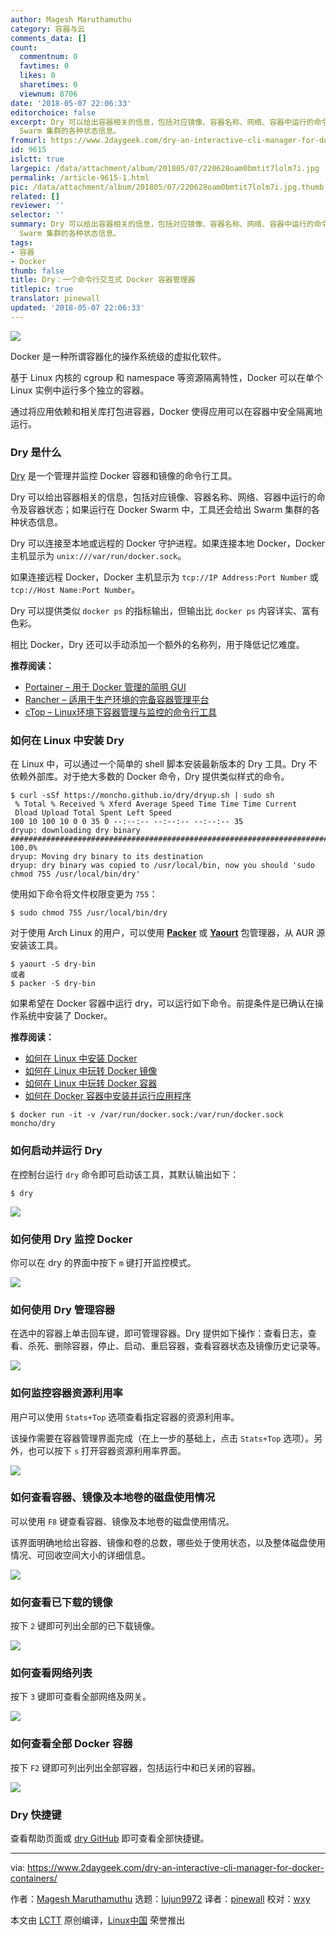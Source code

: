 ```yaml
---
author: Magesh Maruthamuthu
category: 容器与云
comments_data: []
count:
  commentnum: 0
  favtimes: 0
  likes: 0
  sharetimes: 0
  viewnum: 8706
date: '2018-05-07 22:06:33'
editorchoice: false
excerpt: Dry 可以给出容器相关的信息，包括对应镜像、容器名称、网络、容器中运行的命令及容器状态；如果运行在 Docker Swarm 中，工具还会给出
  Swarm 集群的各种状态信息。
fromurl: https://www.2daygeek.com/dry-an-interactive-cli-manager-for-docker-containers/
id: 9615
islctt: true
largepic: /data/attachment/album/201805/07/220628oam0bmtit7lolm7i.jpg
permalink: /article-9615-1.html
pic: /data/attachment/album/201805/07/220628oam0bmtit7lolm7i.jpg.thumb.jpg
related: []
reviewer: ''
selector: ''
summary: Dry 可以给出容器相关的信息，包括对应镜像、容器名称、网络、容器中运行的命令及容器状态；如果运行在 Docker Swarm 中，工具还会给出
  Swarm 集群的各种状态信息。
tags:
- 容器
- Docker
thumb: false
title: Dry：一个命令行交互式 Docker 容器管理器
titlepic: true
translator: pinewall
updated: '2018-05-07 22:06:33'
---
```


![](/data/attachment/album/201805/07/220628oam0bmtit7lolm7i.jpg)


Docker 是一种所谓容器化的操作系统级的虚拟化软件。


基于 Linux 内核的 cgroup 和 namespace 等资源隔离特性，Docker 可以在单个 Linux 实例中运行多个独立的容器。


通过将应用依赖和相关库打包进容器，Docker 使得应用可以在容器中安全隔离地运行。


### Dry 是什么


[Dry](https://github.com/moncho/dry) 是一个管理并监控 Docker 容器和镜像的命令行工具。


Dry 可以给出容器相关的信息，包括对应镜像、容器名称、网络、容器中运行的命令及容器状态；如果运行在 Docker Swarm 中，工具还会给出 Swarm 集群的各种状态信息。


Dry 可以连接至本地或远程的 Docker 守护进程。如果连接本地 Docker，Docker 主机显示为 `unix:///var/run/docker.sock`。


如果连接远程 Docker，Docker 主机显示为 `tcp://IP Address:Port Number` 或 `tcp://Host Name:Port Number`。


Dry 可以提供类似 `docker ps` 的指标输出，但输出比 `docker ps` 内容详实、富有色彩。


相比 Docker，Dry 还可以手动添加一个额外的名称列，用于降低记忆难度。


**推荐阅读：**


* [Portainer – 用于 Docker 管理的简明 GUI](https://www.2daygeek.com/portainer-a-simple-docker-management-gui/)
* [Rancher – 适用于生产环境的完备容器管理平台](https://www.2daygeek.com/rancher-a-complete-container-management-platform-for-production-environment/)
* [cTop – Linux环境下容器管理与监控的命令行工具](https://www.2daygeek.com/ctop-a-command-line-tool-for-container-monitoring-and-management-in-linux/)


### 如何在 Linux 中安装 Dry


在 Linux 中，可以通过一个简单的 shell 脚本安装最新版本的 Dry 工具。Dry 不依赖外部库。对于绝大多数的 Docker 命令，Dry 提供类似样式的命令。



```
$ curl -sSf https://moncho.github.io/dry/dryup.sh | sudo sh
 % Total % Received % Xferd Average Speed Time Time Time Current
 Dload Upload Total Spent Left Speed
100 10 100 10 0 0 35 0 --:--:-- --:--:-- --:--:-- 35
dryup: downloading dry binary
######################################################################## 100.0%
dryup: Moving dry binary to its destination
dryup: dry binary was copied to /usr/local/bin, now you should 'sudo chmod 755 /usr/local/bin/dry'

```

使用如下命令将文件权限变更为 `755`：



```
$ sudo chmod 755 /usr/local/bin/dry

```

对于使用 Arch Linux 的用户，可以使用 **[Packer](https://www.2daygeek.com/install-packer-aur-helper-on-arch-linux/)** 或 **[Yaourt](https://www.2daygeek.com/install-yaourt-aur-helper-on-arch-linux/)** 包管理器，从 AUR 源安装该工具。



```
$ yaourt -S dry-bin
或者
$ packer -S dry-bin

```

如果希望在 Docker 容器中运行 dry，可以运行如下命令。前提条件是已确认在操作系统中安装了 Docker。


**推荐阅读：**


* [如何在 Linux 中安装 Docker](https://www.2daygeek.com/install-docker-on-centos-rhel-fedora-ubuntu-debian-oracle-archi-scentific-linux-mint-opensuse/)
* [如何在 Linux 中玩转 Docker 镜像](https://www.2daygeek.com/list-search-pull-download-remove-docker-images-on-linux/)
* [如何在 Linux 中玩转 Docker 容器](https://www.2daygeek.com/create-run-list-start-stop-attach-delete-interactive-daemonized-docker-containers-on-linux/)
* [如何在 Docker 容器中安装并运行应用程序](https://www.2daygeek.com/install-run-applications-inside-docker-containers/)



```
$ docker run -it -v /var/run/docker.sock:/var/run/docker.sock moncho/dry

```

### 如何启动并运行 Dry


在控制台运行 `dry` 命令即可启动该工具，其默认输出如下：



```
$ dry

```

![](/data/attachment/album/201805/07/220635p8bc7qxn86a79q94.png)


### 如何使用 Dry 监控 Docker


你可以在 dry 的界面中按下 `m` 键打开监控模式。


![](/data/attachment/album/201805/07/220636ilhlkx3xivy8hxkp.png)


### 如何使用 Dry 管理容器


在选中的容器上单击回车键，即可管理容器。Dry 提供如下操作：查看日志，查看、杀死、删除容器，停止、启动、重启容器，查看容器状态及镜像历史记录等。


![](/data/attachment/album/201805/07/220637t682kjj1bb1q6i22.png)


### 如何监控容器资源利用率


用户可以使用 `Stats+Top` 选项查看指定容器的资源利用率。


该操作需要在容器管理界面完成（在上一步的基础上，点击 `Stats+Top` 选项）。另外，也可以按下 `s` 打开容器资源利用率界面。


![](/data/attachment/album/201805/07/220638bz7o2z2ix5u00xzh.png)


### 如何查看容器、镜像及本地卷的磁盘使用情况


可以使用 `F8` 键查看容器、镜像及本地卷的磁盘使用情况。


该界面明确地给出容器、镜像和卷的总数，哪些处于使用状态，以及整体磁盘使用情况、可回收空间大小的详细信息。


![](/data/attachment/album/201805/07/220639tknzbyby9yqtbv5g.png)


### 如何查看已下载的镜像


按下 `2` 键即可列出全部的已下载镜像。


![](/data/attachment/album/201805/07/220640as609wn53td5wvml.png)


### 如何查看网络列表


按下 `3` 键即可查看全部网络及网关。


![](/data/attachment/album/201805/07/220641deg8hj8db4l4roe8.png)


### 如何查看全部 Docker 容器


按下 `F2` 键即可列出列出全部容器，包括运行中和已关闭的容器。


![](/data/attachment/album/201805/07/220643igryll5rrs5ysyys.png)


### Dry 快捷键


查看帮助页面或 [dry GitHub](https://github.com/moncho/dry) 即可查看全部快捷键。




---


via: <https://www.2daygeek.com/dry-an-interactive-cli-manager-for-docker-containers/>


作者：[Magesh Maruthamuthu](https://www.2daygeek.com/author/magesh/) 选题：[lujun9972](https://github.com/lujun9972) 译者：[pinewall](https://github.com/pinewall) 校对：[wxy](https://github.com/wxy)


本文由 [LCTT](https://github.com/LCTT/TranslateProject) 原创编译，[Linux中国](https://linux.cn/) 荣誉推出